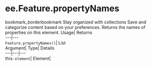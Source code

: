  
#  ee.Feature.propertyNames 
bookmark_borderbookmark Stay organized with collections  Save and categorize content based on your preferences. 
Returns the names of properties on this element. 
Usage| Returns  
---|---  
`Feature.propertyNames()`| List  
Argument| Type| Details  
---|---|---  
this: `element`| Element|   
